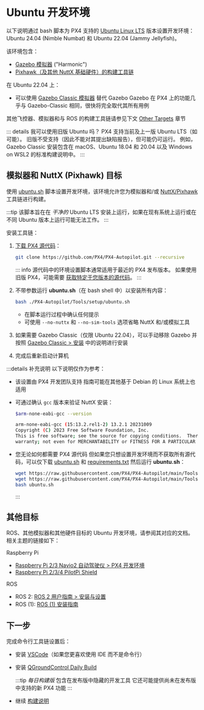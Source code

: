 # Ubuntu 开发环境

以下说明通过 bash 脚本为 PX4 支持的 [Ubuntu Linux LTS](https://wiki.ubuntu.com/LTS) 版本设置开发环境：Ubuntu 24.04 (Nimble Numbat) 和 Ubuntu 22.04 (Jammy Jellyfish)。

该环境包含：

- [Gazebo 模拟器](../sim_gazebo_gz/index.md) ("Harmonic")
- [Pixhawk（及其他 NuttX 基础硬件）的构建工具链](../dev_setup/building_px4.md#nuttx-pixhawk-based-boards)

在 Ubuntu 22.04 上：

- 可以使用 [Gazebo Classic 模拟器](../sim_gazebo_classic/index.md) 替代 Gazebo
  Gazebo 在 PX4 上的功能几乎与 Gazebo-Classic 相同，很快将完全取代其所有用例

其他飞控器、模拟器和与 ROS 的构建工具链请参见下文 [Other Targets](#其他目标) 章节

::: details 我可以使用旧版 Ubuntu 吗？
PX4 支持当前及上一版 Ubuntu LTS（如可能）。
旧版不受支持（因此不能对其提出缺陷报告），但可能仍可运行。
例如，Gazebo Classic 安装包含在 macOS、Ubuntu 18.04 和 20.04 以及 Windows on WSL2 的标准构建说明中。
:::

## 模拟器和 NuttX (Pixhawk) 目标

使用 [ubuntu.sh](https://github.com/PX4/PX4-Autopilot/blob/main/Tools/setup/ubuntu.sh) 脚本设置开发环境，该环境允许您为模拟器和/或 [NuttX/Pixhawk](../dev_setup/building_px4.md#nuttx-pixhawk-based-boards) 工具链进行构建。

:::tip
该脚本旨在在 _干净的_ Ubuntu LTS 安装上运行，如果在现有系统上运行或在不同 Ubuntu 版本上运行可能无法工作。
:::

安装工具链：

1. [下载 PX4 源代码](../dev_setup/building_px4.md)：

   ```sh
   git clone https://github.com/PX4/PX4-Autopilot.git --recursive
   ```

   ::: info
   源代码中的环境设置脚本通常适用于最近的 PX4 发布版本。
   如果使用旧版 PX4，可能需要 [获取特定于您版本的源代码](../contribute/git_examples.md#get-a-specific-release)。
   :::

2. 不带参数运行 **ubuntu.sh**（在 bash shell 中）以安装所有内容：

   ```sh
   bash ./PX4-Autopilot/Tools/setup/ubuntu.sh
   ```

   - 在脚本运行过程中确认任何提示
   - 可使用 `--no-nuttx` 和 `--no-sim-tools` 选项省略 NuttX 和/或模拟工具

3. 如果需要 Gazebo Classic（仅限 Ubuntu 22.04），可以手动移除 Gazebo 并按照 [Gazebo Classic > 安装](../sim_gazebo_classic/index.md#installation) 中的说明进行安装

4. 完成后重新启动计算机

:::details 补充说明
以下说明仅作为参考：

- 该设置由 PX4 开发团队支持
  指南可能在其他基于 Debian 的 Linux 系统上也适用
- 可通过确认 `gcc` 版本来验证 NuttX 安装：

  ```sh
  $arm-none-eabi-gcc --version

  arm-none-eabi-gcc (15:13.2.rel1-2) 13.2.1 20231009
  Copyright (C) 2023 Free Software Foundation, Inc.
  This is free software; see the source for copying conditions.  There is NO
  warranty; not even for MERCHANTABILITY or FITNESS FOR A PARTICULAR PURPOSE.
  ```

- 您无论如何都需要 PX4 源代码
  但如果您只想设置开发环境而不获取所有源代码，可以仅下载 [ubuntu.sh](https://github.com/PX4/PX4-Autopilot/blob/main/Tools/setup/ubuntu.sh) 和 [requirements.txt](https://github.com/PX4/PX4-Autopilot/blob/main/Tools/setup/requirements.txt) 然后运行 **ubuntu.sh**：

  ```sh
  wget https://raw.githubusercontent.com/PX4/PX4-Autopilot/main/Tools/setup/ubuntu.sh
  wget https://raw.githubusercontent.com/PX4/PX4-Autopilot/main/Tools/setup/requirements.txt
  bash ubuntu.sh
  ```

  :::

## 其他目标

ROS、其他模拟器和其他硬件目标的 Ubuntu 开发环境，请参阅其对应的文档。
相关主题的链接如下：

Raspberry Pi

- [Raspberry Pi 2/3 Navio2 自动驾驶仪 > PX4 开发环境](../flight_controller/raspberry_pi_navio2.md#px4-development-environment)
- [Raspberry Pi 2/3/4 PilotPi Shield](../flight_controller/raspberry_pi_pilotpi.md)

ROS

- ROS 2: [ROS 2 用户指南 > 安装与设置](../ros2/user_guide.md#installation-setup)
- ROS (1): [ROS (1) 安装指南](../ros/mavros_installation.md)

## 下一步

完成命令行工具链设置后：

- 安装 [VSCode](../dev_setup/vscode.md)（如果您更喜欢使用 IDE 而不是命令行）
- 安装 [QGroundControl Daily Build](../dev_setup/qgc_daily_build.md)

  :::tip
  _每日构建版_ 包含在发布版中隐藏的开发工具
  它还可能提供尚未在发布版中支持的新 PX4 功能
  :::

- 继续 [构建说明](../dev_setup/building_px4.md)